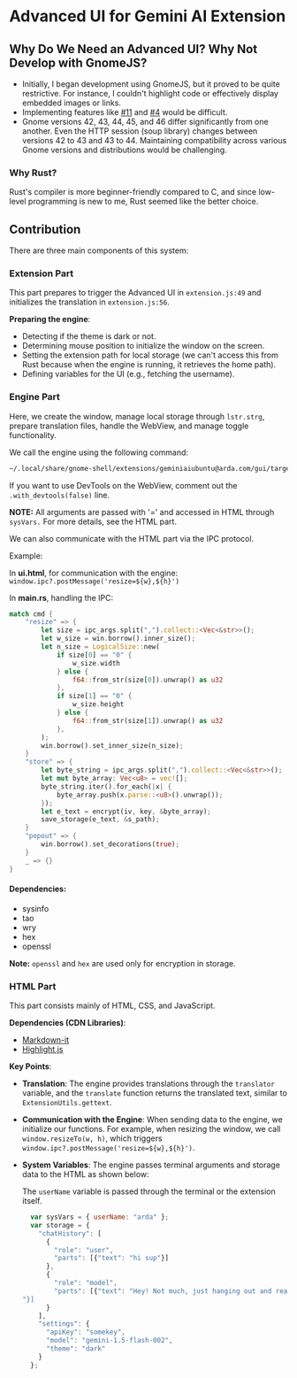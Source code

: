 # Advanced UI for Gemini AI Extension

## Why Do We Need an Advanced UI? Why Not Develop with GnomeJS?

* Initially, I began development using GnomeJS, but it proved to be quite restrictive. For instance, I couldn't highlight code or effectively display embedded images or links.
* Implementing features like [#11](https://github.com/wwardaww/gnome-gemini-ai/issues/11) and [#4](https://github.com/wwardaww/gnome-gemini-ai/issues/4) would be difficult.
* Gnome versions 42, 43, 44, 45, and 46 differ significantly from one another. Even the HTTP session (soup library) changes between versions 42 to 43 and 43 to 44. Maintaining compatibility across various Gnome versions and distributions would be challenging.

### Why Rust?

Rust's compiler is more beginner-friendly compared to C, and since low-level programming is new to me, Rust seemed like the better choice.

## Contribution

There are three main components of this system:

### Extension Part

This part prepares to trigger the Advanced UI in `extension.js:49` and initializes the translation in `extension.js:56`.

**Preparing the engine**:

* Detecting if the theme is dark or not.
* Determining mouse position to initialize the window on the screen.
* Setting the extension path for local storage (we can't access this from Rust because when the engine is running, it retrieves the home path).
* Defining variables for the UI (e.g., fetching the username).

### Engine Part

Here, we create the window, manage local storage through `lstr.strg`, prepare translation files, handle the WebView, and manage toggle functionality.

We call the engine using the following command:

```bash
~/.local/share/gnome-shell/extensions/geminiaiubuntu@arda.com/gui/target/debug/geminigui ${theme} ${mouse_x} ${mouse_y} ${Me.path} userName=${USERNAME}
```

If you want to use DevTools on the WebView, comment out the `.with_devtools(false)` line.

**NOTE:** All arguments are passed with '=' and accessed in HTML through `sysVars.` For more details, see the HTML part.

We can also communicate with the HTML part via the IPC protocol.

Example:

In **ui.html**, for communication with the engine: `window.ipc?.postMessage('resize=${w},${h}')`

In **main.rs**, handling the IPC:

```rust
match cmd {
    "resize" => {
        let size = ipc_args.split(",").collect::<Vec<&str>>();
        let w_size = win.borrow().inner_size();
        let n_size = LogicalSize::new(
            if size[0] == "0" {
                w_size.width
            } else {
                f64::from_str(size[0]).unwrap() as u32
            },
            if size[1] == "0" {
                w_size.height
            } else {
                f64::from_str(size[1]).unwrap() as u32
            },
        );
        win.borrow().set_inner_size(n_size);
    }
    "store" => {
        let byte_string = ipc_args.split(",").collect::<Vec<&str>>();
        let mut byte_array: Vec<u8> = vec![];
        byte_string.iter().for_each(|x| {
            byte_array.push(x.parse::<u8>().unwrap());
        });
        let e_text = encrypt(iv, key, &byte_array);
        save_storage(e_text, &s_path);
    }
    "popout" => {
        win.borrow().set_decorations(true);
    }
    _ => {}
}
```

#### Dependencies:

* sysinfo
* tao
* wry
* hex
* openssl

**Note:** `openssl` and `hex` are used only for encryption in storage.

### HTML Part

This part consists mainly of HTML, CSS, and JavaScript.

**Dependencies (CDN Libraries)**:

* [Markdown-it](https://github.com/markdown-it/markdown-it)
* [Highlight.js](https://highlightjs.org/)

**Key Points**:

* **Translation**: The engine provides translations through the `translator` variable, and the `translate` function returns the translated text, similar to `ExtensionUtils.gettext`.
* **Communication with the Engine**: When sending data to the engine, we initialize our functions. For example, when resizing the window, we call `window.resizeTo(w, h)`, which triggers `window.ipc?.postMessage('resize=${w},${h}')`.
* **System Variables**: The engine passes terminal arguments and storage data to the HTML as shown below:

  The `userName` variable is passed through the terminal or the extension itself.

  ```js
    var sysVars = { userName: "arda" };
    var storage = {
      "chatHistory": [
        {
          "role": "user",
          "parts": [{"text": "hi sup"}]
        },
        {
          "role": "model",
          "parts": [{"text": "Hey! Not much, just hanging out and ready to answer your questions. What's up with you?
  "}]
        }
      ],
      "settings": {
        "apiKey": "somekey",
        "model": "gemini-1.5-flash-002",
        "theme": "dark"
      }
    };
  ```

